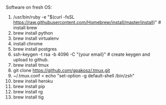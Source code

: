Software on fresh OS:
1. /usr/bin/ruby -e "$(curl -fsSL https://raw.githubusercontent.com/Homebrew/install/master/install)" # install brew
2. brew install python
3. brew install virtualenv
4. install chrome
5. brew install postgres
6. ssh-keygen -t rsa -b 4096 -C "{your email}"  # create keygen and upload to github.
7. brew install tmux
8. git clone https://github.com/gpakosz/.tmux.git
9. ~/.tmux.conf < echo "set-option -g default-shell /bin/zsh"
10. brew install heroku
11. brew install pip  
12. brew install rg
13. brew install tig
